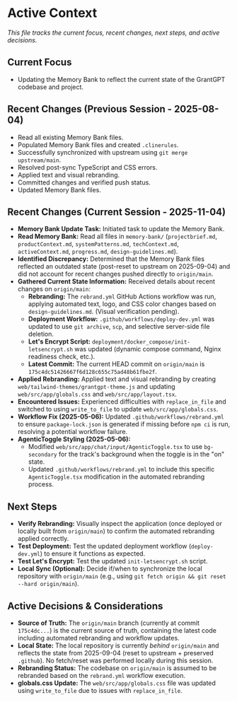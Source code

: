 # Active Context

*This file tracks the current focus, recent changes, next steps, and active decisions.*

## Current Focus

*   Updating the Memory Bank to reflect the current state of the GrantGPT codebase and project.

## Recent Changes (Previous Session - 2025-08-04)

*   Read all existing Memory Bank files.
*   Populated Memory Bank files and created `.clinerules`.
*   Successfully synchronized with upstream using `git merge upstream/main`.
*   Resolved post-sync TypeScript and CSS errors.
*   Applied text and visual rebranding.
*   Committed changes and verified push status.
*   Updated Memory Bank files.

## Recent Changes (Current Session - 2025-11-04)

*   **Memory Bank Update Task:** Initiated task to update the Memory Bank.
*   **Read Memory Bank:** Read all files in `memory-bank/` (`projectbrief.md`, `productContext.md`, `systemPatterns.md`, `techContext.md`, `activeContext.md`, `progress.md`, `design-guidelines.md`).
*   **Identified Discrepancy:** Determined that the Memory Bank files reflected an outdated state (post-reset to upstream on 2025-09-04) and did not account for recent changes pushed directly to `origin/main`.
*   **Gathered Current State Information:** Received details about recent changes on `origin/main`:
    *   **Rebranding:** The `rebrand.yml` GitHub Actions workflow was run, applying automated text, logo, and CSS color changes based on `design-guidelines.md`. (Visual verification pending).
    *   **Deployment Workflow:** `.github/workflows/deploy-dev.yml` was updated to use `git archive`, `scp`, and selective server-side file deletion.
    *   **Let's Encrypt Script:** `deployment/docker_compose/init-letsencrypt.sh` was updated (dynamic compose command, Nginx readiness check, etc.).
    *   **Latest Commit:** The current HEAD commit on `origin/main` is `175c4dc51426667f6d128c655c75ad48b61fbe2f`.
*   **Applied Rebranding:** Applied text and visual rebranding by creating `web/tailwind-themes/grantgpt-theme.js` and updating `web/src/app/globals.css` and `web/src/app/layout.tsx`.
*   **Encountered Issues:** Experienced difficulties with `replace_in_file` and switched to using `write_to_file` to update `web/src/app/globals.css`.
*   **Workflow Fix (2025-05-06):** Updated `.github/workflows/rebrand.yml` to ensure `package-lock.json` is generated if missing before `npm ci` is run, resolving a potential workflow failure.
*   **AgenticToggle Styling (2025-05-06):**
    *   Modified `web/src/app/chat/input/AgenticToggle.tsx` to use `bg-secondary` for the track's background when the toggle is in the "on" state.
    *   Updated `.github/workflows/rebrand.yml` to include this specific `AgenticToggle.tsx` modification in the automated rebranding process.

## Next Steps

*   **Verify Rebranding:** Visually inspect the application (once deployed or locally built from `origin/main`) to confirm the automated rebranding applied correctly.
*   **Test Deployment:** Test the updated deployment workflow (`deploy-dev.yml`) to ensure it functions as expected.
*   **Test Let's Encrypt:** Test the updated `init-letsencrypt.sh` script.
*   **Local Sync (Optional):** Decide if/when to synchronize the local repository with `origin/main` (e.g., using `git fetch origin && git reset --hard origin/main`).

## Active Decisions & Considerations

*   **Source of Truth:** The `origin/main` branch (currently at commit `175c4dc...`) is the current source of truth, containing the latest code including automated rebranding and workflow updates.
*   **Local State:** The local repository is currently *behind* `origin/main` and reflects the state from 2025-09-04 (reset to upstream + preserved `.github`). No fetch/reset was performed locally during this session.
*   **Rebranding Status:** The codebase on `origin/main` is assumed to be rebranded based on the `rebrand.yml` workflow execution.
*   **globals.css Update:** The `web/src/app/globals.css` file was updated using `write_to_file` due to issues with `replace_in_file`.
